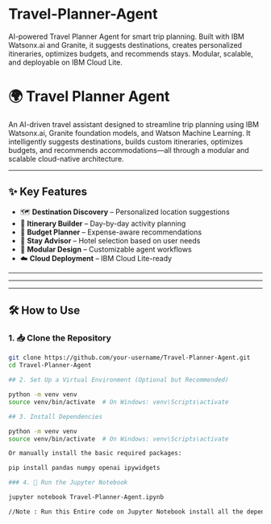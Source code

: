 # Travel-Planner-Agent
 AI-powered Travel Planner Agent for smart trip planning. Built with IBM Watsonx.ai and Granite, it suggests destinations, creates personalized itineraries, optimizes budgets, and recommends stays. Modular, scalable, and deployable on IBM Cloud Lite.

 # 🌍 Travel Planner Agent

An AI-driven travel assistant designed to streamline trip planning using IBM Watsonx.ai, Granite foundation models, and Watson Machine Learning. It intelligently suggests destinations, builds custom itineraries, optimizes budgets, and recommends accommodations—all through a modular and scalable cloud-native architecture.

---

## ✨ Key Features

- 🗺️ **Destination Discovery** – Personalized location suggestions
- 📅 **Itinerary Builder** – Day-by-day activity planning
- 💸 **Budget Planner** – Expense-aware recommendations
- 🏨 **Stay Advisor** – Hotel selection based on user needs
- 🔌 **Modular Design** – Customizable agent workflows
- ☁️ **Cloud Deployment** – IBM Cloud Lite-ready

---


---


---

## 🛠️ How to Use

### 1. 📥 Clone the Repository

```bash
git clone https://github.com/your-username/Travel-Planner-Agent.git
cd Travel-Planner-Agent

## 2. Set Up a Virtual Environment (Optional but Recommended)

python -m venv venv
source venv/bin/activate  # On Windows: venv\Scripts\activate

## 3. Install Dependencies

python -m venv venv
source venv/bin/activate  # On Windows: venv\Scripts\activate

Or manually install the basic required packages:

pip install pandas numpy openai ipywidgets

### 4. 📓 Run the Jupyter Notebook

jupyter notebook Travel-Planner-Agent.ipynb

//Note : Run this Entire code on Jupyter Notebook install all the dependencies as well create the Api Key through IBM Cloud to run and deploy or Manually create the Api Key from other sources //
